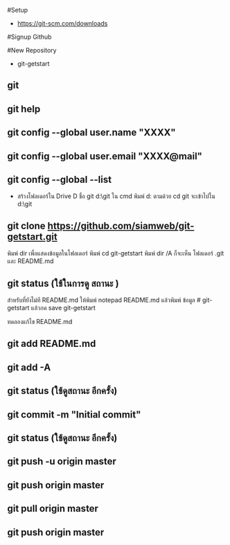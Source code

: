 
#Setup
- https://git-scm.com/downloads

#Signup Github


#New Repository
- git-getstart


## git
## git help
## git config --global user.name "XXXX"
## git config --global user.email "XXXX@mail"
## git config --global --list

- สร้างโฟลเดอร์ใน Drive D ชื่อ git 
d:\git
ใน cmd พิมพ์ d: ตามด้วย cd git จะเข้าไปใน d:\git

## git clone https://github.com/siamweb/git-getstart.git

พิมพ์ dir เพื่อแสดงข้อมูลในโฟลเดอร์
พิมพ์ cd git-getstart
พิมพ์ dir /A ก็จะเห็น โฟลเดอร์ .git และ README.md

## git status  (ใช้ในการดู สถานะ )

สำหรับที่ยังไม่ที README.md ให้พิมพ์  notepad README.md
แล้วพิมพ์ ข้อมูล    # git-getstart  แล้วกด save
          git-getstart


ทดลองแก้ไข README.md

## git add README.md
## git add -A
## git status (ใช้ดูสถานะ อีกครั้ง)
## git commit -m "Initial commit"
## git status (ใช้ดูสถานะ อีกครั้ง)

## git push -u origin master
## git push origin master

## git pull origin master
## git push origin master
